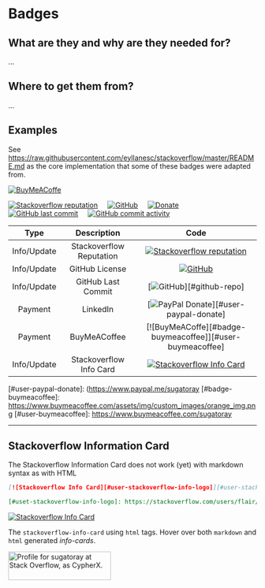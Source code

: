 # Badges

## What are they and why are they needed for?

...

## Where to get them from?

...

## Examples

See https://raw.githubusercontent.com/eyllanesc/stackoverflow/master/README.md as the core implementation that some of these badges were adapted from.

[![BuyMeACoffe](https://www.buymeacoffee.com/assets/img/custom_images/orange_img.png)](https://www.buymeacoffee.com/sugatoray)

[![Stackoverflow reputation](https://img.shields.io/stackexchange/stackoverflow/r/8474894.svg?style=flat&logo=stackoverflow)](https://stackoverflow.com/users/8474894)
&nbsp; &nbsp;
[![GitHub](https://img.shields.io/github/license/sugatoray/stackoverflow.svg?style=flat&logo=github)](https://github.com/sugatoray/stackoverflow/blob/master/LICENSE)
&nbsp; &nbsp;
[![Donate](https://img.shields.io/badge/donate-PayPal-blue.svg??style=flat&logo=paypal)](https://www.paypal.me/sugatoray)
&nbsp; &nbsp;
[![GitHub last commit](https://img.shields.io/github/last-commit/sugatoray/stackoverflow?style=flat&logo=github)](https://github.com/sugatoray/stackoverflow)
&nbsp; &nbsp;
[![GitHub commit activity](https://img.shields.io/github/commit-activity/m/sugatoray/stackoverflow?style=flat&logo=github)](https://github.com/sugatoray/stackoverflow)

| Type | Description | Code |
|:---:|:---:|:---:|
| Info/Update | Stackoverflow Reputation | [![Stackoverflow reputation][#badge-stackoverflow-reputation]][#user-stackoverflow] |
| Info/Update | GitHub License | [![GitHub][#badge-github-repo-license]][#github-repo-license] |
| Info/Update | GitHub Last Commit | [![GitHub][#badge-github-last-commit]][#github-repo] |
| Payment | LinkedIn | [![PayPal Donate][#badge-paypal-donate]][#user-paypal-donate] |
| Payment | BuyMeACoffee | [![BuyMeACoffe][#badge-buymeacoffee]][#user-buymeacoffee] |
| Info/Update | Stackoverflow Info Card | [![Stackoverflow Info Card][#user-stackoverflow-info-logo]][#user-stackoverflow] |

[#badge-stackoverflow-reputation]: https://img.shields.io/stackexchange/stackoverflow/r/8474894.svg?style=flat&logo=stackoverflow
[#user-stackoverflow]: https://stackoverflow.com/users/8474894
[#user-stackoverflow-info-logo]: https://stackoverflow.com/users/flair/8474894.png
[#badge-github-repo-license]: https://img.shields.io/github/license/sugatoray/stackoverflow.svg?style=flat&logo=github
[#github-repo-license]: https://github.com/sugatoray/stackoverflow/blob/master/LICENSE
[#badge-github-last-commit]: https://img.shields.io/github/last-commit/sugatoray/stackoverflow?style=flat&logo=github
[#user-repo]: https://github.com/sugatoray/stackoverflow
[#badge-paypal-donate]: https://img.shields.io/badge/donate-PayPal-blue.svg??style=flat&logo=paypal
[#user-paypal-donate]: (https://www.paypal.me/sugatoray
[#badge-buymeacoffee]: https://www.buymeacoffee.com/assets/img/custom_images/orange_img.png
[#user-buymeacoffee]: https://www.buymeacoffee.com/sugatoray


---

## Stackoverflow Information Card

The Stackoverflow Information Card does not work (yet) with markdown syntax as with HTML

```markdown
[![Stackoverflow Info Card][#user-stackoverflow-info-logo]][#user-stackoverflow]

[#uset-stackoverflow-info-logo]: https://stackoverflow.com/users/flair/8474894.png
```

[![Stackoverflow Info Card][#user-stackoverflow-info-logo]][#user-stackoverflow]

[#stackoverflow-info-logo]: https://stackoverflow.com/users/flair/8474894.png

The `stackoverflow-info-card` using `html` tags. Hover over both `markdown` and `html` generated *info-cards*.

<a href="https://stackoverflow.com/users/8474894/cypherx"><img src="https://stackoverflow.com/users/flair/8474894.png" width="208" height="58" alt="Profile for sugatoray at Stack Overflow, as CypherX." title="Profile for CypherX at Stack Overflow - Physicist (MS, PhD) | Programmer | MBA | Data Science | Machine Learning"></a>


